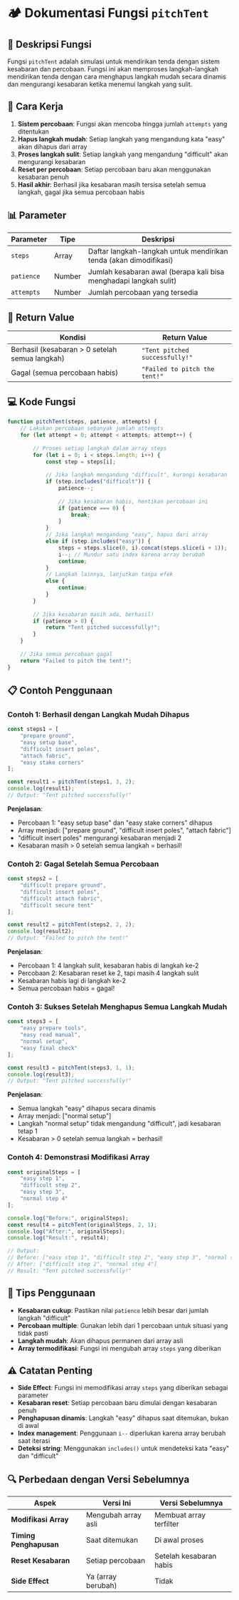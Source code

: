 # 🏕️ Dokumentasi Fungsi `pitchTent`

## 📝 Deskripsi Fungsi

Fungsi `pitchTent` adalah simulasi untuk mendirikan tenda dengan sistem kesabaran dan percobaan. Fungsi ini akan memproses langkah-langkah mendirikan tenda dengan cara menghapus langkah mudah secara dinamis dan mengurangi kesabaran ketika menemui langkah yang sulit.

## 🎯 Cara Kerja

1. **Sistem percobaan**: Fungsi akan mencoba hingga jumlah `attempts` yang ditentukan
2. **Hapus langkah mudah**: Setiap langkah yang mengandung kata "easy" akan dihapus dari array
3. **Proses langkah sulit**: Setiap langkah yang mengandung "difficult" akan mengurangi kesabaran
4. **Reset per percobaan**: Setiap percobaan baru akan menggunakan kesabaran penuh
5. **Hasil akhir**: Berhasil jika kesabaran masih tersisa setelah semua langkah, gagal jika semua percobaan habis

## 📊 Parameter

| Parameter | Tipe | Deskripsi |
|-----------|------|-----------|
| `steps` | Array | Daftar langkah-langkah untuk mendirikan tenda (akan dimodifikasi) |
| `patience` | Number | Jumlah kesabaran awal (berapa kali bisa menghadapi langkah sulit) |
| `attempts` | Number | Jumlah percobaan yang tersedia |

## 🔄 Return Value

| Kondisi | Return Value |
|---------|--------------|
| Berhasil (kesabaran > 0 setelah semua langkah) | `"Tent pitched successfully!"` |
| Gagal (semua percobaan habis) | `"Failed to pitch the tent!"` |

## 💻 Kode Fungsi

```javascript
function pitchTent(steps, patience, attempts) {
    // Lakukan percobaan sebanyak jumlah attempts
    for (let attempt = 0; attempt < attempts; attempt++) {
        
        // Proses setiap langkah dalam array steps
        for (let i = 0; i < steps.length; i++) {
            const step = steps[i];
            
            // Jika langkah mengandung "difficult", kurangi kesabaran
            if (step.includes("difficult")) {
                patience--;
                
                // Jika kesabaran habis, hentikan percobaan ini
                if (patience === 0) {
                    break;
                }
            } 
            // Jika langkah mengandung "easy", hapus dari array
            else if (step.includes("easy")) {
                steps = steps.slice(0, i).concat(steps.slice(i + 1));
                i--; // Mundur satu index karena array berubah
                continue;
            } 
            // Langkah lainnya, lanjutkan tanpa efek
            else {
                continue;
            }
        }
        
        // Jika kesabaran masih ada, berhasil!
        if (patience > 0) {
            return "Tent pitched successfully!";
        }
    }
    
    // Jika semua percobaan gagal
    return "Failed to pitch the tent!";
}
```

## 📋 Contoh Penggunaan

### Contoh 1: Berhasil dengan Langkah Mudah Dihapus
```javascript
const steps1 = [
    "prepare ground",
    "easy setup base", 
    "difficult insert poles",
    "attach fabric",
    "easy stake corners"
];

const result1 = pitchTent(steps1, 3, 2);
console.log(result1); 
// Output: "Tent pitched successfully!"
```

**Penjelasan**: 
- Percobaan 1: "easy setup base" dan "easy stake corners" dihapus
- Array menjadi: ["prepare ground", "difficult insert poles", "attach fabric"]
- "difficult insert poles" mengurangi kesabaran menjadi 2
- Kesabaran masih > 0 setelah semua langkah = berhasil!

### Contoh 2: Gagal Setelah Semua Percobaan
```javascript
const steps2 = [
    "difficult prepare ground",
    "difficult insert poles", 
    "difficult attach fabric",
    "difficult secure tent"
];

const result2 = pitchTent(steps2, 2, 2);
console.log(result2);
// Output: "Failed to pitch the tent!"
```

**Penjelasan**:
- Percobaan 1: 4 langkah sulit, kesabaran habis di langkah ke-2
- Percobaan 2: Kesabaran reset ke 2, tapi masih 4 langkah sulit
- Kesabaran habis lagi di langkah ke-2
- Semua percobaan habis = gagal!

### Contoh 3: Sukses Setelah Menghapus Semua Langkah Mudah
```javascript
const steps3 = [
    "easy prepare tools",
    "easy read manual",
    "normal setup", 
    "easy final check"
];

const result3 = pitchTent(steps3, 1, 1);
console.log(result3);
// Output: "Tent pitched successfully!"
```

**Penjelasan**:
- Semua langkah "easy" dihapus secara dinamis
- Array menjadi: ["normal setup"]
- Langkah "normal setup" tidak mengandung "difficult", jadi kesabaran tetap 1
- Kesabaran > 0 setelah semua langkah = berhasil!

### Contoh 4: Demonstrasi Modifikasi Array
```javascript
const originalSteps = [
    "easy step 1",
    "difficult step 2", 
    "easy step 3",
    "normal step 4"
];

console.log("Before:", originalSteps);
const result4 = pitchTent(originalSteps, 2, 1);
console.log("After:", originalSteps);
console.log("Result:", result4);

// Output:
// Before: ["easy step 1", "difficult step 2", "easy step 3", "normal step 4"]
// After: ["difficult step 2", "normal step 4"]  
// Result: "Tent pitched successfully!"
```

## 🧠 Tips Penggunaan

- **Kesabaran cukup**: Pastikan nilai `patience` lebih besar dari jumlah langkah "difficult"
- **Percobaan multiple**: Gunakan lebih dari 1 percobaan untuk situasi yang tidak pasti
- **Langkah mudah**: Akan dihapus permanen dari array asli
- **Array termodifikasi**: Fungsi ini mengubah array `steps` yang diberikan

## ⚠️ Catatan Penting

- **Side Effect**: Fungsi ini memodifikasi array `steps` yang diberikan sebagai parameter
- **Kesabaran reset**: Setiap percobaan baru dimulai dengan kesabaran penuh
- **Penghapusan dinamis**: Langkah "easy" dihapus saat ditemukan, bukan di awal
- **Index management**: Penggunaan `i--` diperlukan karena array berubah saat iterasi
- **Deteksi string**: Menggunakan `includes()` untuk mendeteksi kata "easy" dan "difficult"

## 🔍 Perbedaan dengan Versi Sebelumnya

| Aspek | Versi Ini | Versi Sebelumnya |
|-------|-----------|------------------|
| **Modifikasi Array** | Mengubah array asli | Membuat array terfilter |
| **Timing Penghapusan** | Saat ditemukan | Di awal proses |
| **Reset Kesabaran** | Setiap percobaan | Setelah kesabaran habis |
| **Side Effect** | Ya (array berubah) | Tidak |
